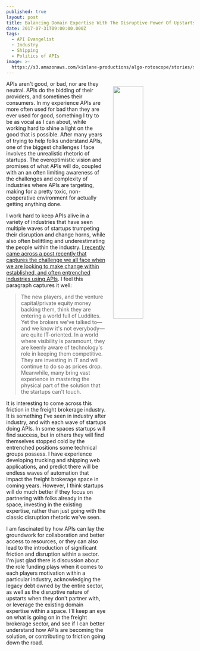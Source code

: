 ```yaml
---
published: true
layout: post
title: Balancing Domain Expertise With The Disruptive Power Of Upstarts Who Do APIs
date: 2017-07-31T09:00:00.000Z
tags:
  - API Evangelist
  - Industry
  - Shipping
  - Politics of APIs
image: >-
  https://s3.amazonaws.com/kinlane-productions/algo-rotoscope/stories/shipping-energy-trucking.jpg
---
```

<p><img src="https://s3.amazonaws.com/kinlane-productions/algo-rotoscope/stories/shipping-energy-trucking.jpg" align="right" width="40%" style="padding: 15px;" /></p>APIs aren't good, or bad, nor are they neutral. APIs do the bidding of their providers, and sometimes their consumers. In my experience APIs are more often used for bad than they are ever used for good, something I try to be as vocal as I can about, while working hard to shine a light on the good that is possible. After many years of trying to help folks understand APIs, one of the biggest challenges I face involves the unrealistic rhetoric of startups. The overoptimistic vision and promises of what APIs will do, coupled with an an often limiting awareness of the challenges and complexity of industries where APIs are targeting, making for a pretty toxic, non-cooperative environment for actually getting anything done.

I work hard to keep APIs alive in a variety of industries that have seen multiple waves of startups trumpeting their disruption and change horns, while also often belittling and underestimating the people within the industry. [I recently came across a post recently that captures the challenge we all face when we are looking to make change within established, and often entrenched industries using APIs](http://www.dcvelocity.com/articles/20170725-capital-amnesia/). I feel this paragraph captures it well:

> The new players, and the venture capital/private equity money backing them, think they are entering a world full of Luddites. Yet the brokers we've talked to—and we know it's not everybody—are quite IT-oriented. In a world where visibility is paramount, they are keenly aware of technology's role in keeping them competitive. They are investing in IT and will continue to do so as prices drop. Meanwhile, many bring vast experience in mastering the physical part of the solution that the startups can't touch.

It is interesting to come across this friction in the freight brokerage industry. It is something I've seen in industry after industry, and with each wave of startups doing APIs. In some spaces startups will find success, but in others they will find themselves stopped cold by the entrenched positions some technical groups possess. I have experience developing trucking and shipping web applications, and predict there will be endless waves of automation that impact the freight brokerage space in coming years. However, I think startups will do much better if they focus on partnering with folks already in the space, investing in the existing expertise, rather than just going with the classic disruption rhetoric we've seen.

I am fascinated by how APIs can lay the groundwork for collaboration and better access to resources, or they can also lead to the introduction of significant friction and disruption within a sector. I'm just glad there is discussion about the role funding plays when it comes to each players motivation within a particular industry, acknowledging the legacy debt owned by the entire sector, as well as the disruptive nature of upstarts when they don't partner with, or leverage the existing domain expertise within a space. I'll keep an eye on what is going on in the freight brokerage sector, and see if I can better understand how APIs are becoming the solution, or contributing to friction going down the road.
